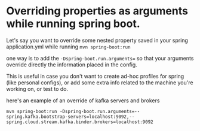 # Overriding properties as arguments while running spring boot.

Let's say you want to override some nested property saved in your spring application.yml while running 
`mvn spring-boot:run`

one way is to add the `-Dspring-boot.run.arguments=` so that your arguments override directly the information placed in the config.

This is useful in case you don't want to create ad-hoc profiles for spring (like personal configs), or add some extra info related to the machine you're working on, or test to do.

here's an example of an override of kafka servers and brokers

`mvn spring-boot:run -Dspring-boot.run.arguments=--spring.kafka.bootstrap-servers=localhost:9092,--spring.cloud.stream.kafka.binder.brokers=localhost:9092`